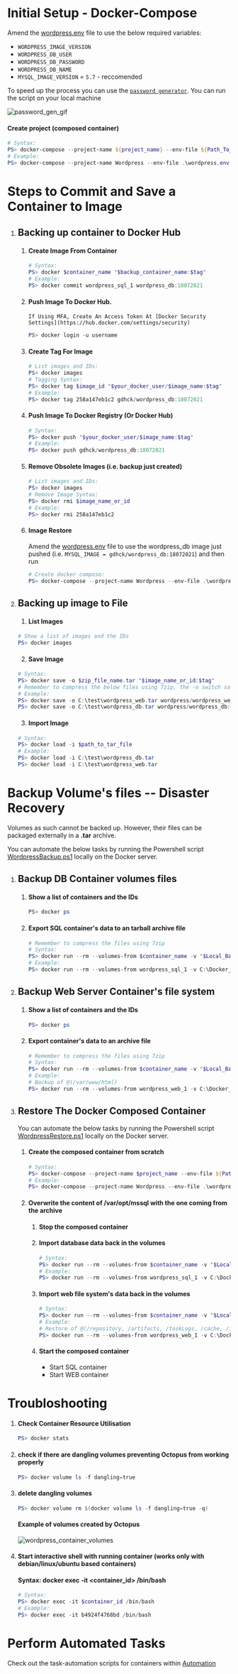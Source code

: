 # Initial Setup - Docker-Compose
  Amend the [wordpress.env](./wordpress.env) file to use the below required variables:
  * `WORDPRESS_IMAGE_VERSION` 
  * `WORDPRESS_DB_USER`
  * `WORDPRESS_DB_PASSWORD`
  * `WORDPRESS_DB_NAME`
  * `MYSQL_IMAGE_VERSION` = `5.7` - reccomended

  To speed up the process you can use the [`password generator`](../Automation/PasswordGen.ps1).
  You can run the script on your local machine

  ![password_gen_gif](../res/gif/WordPressPasswordGen.gif "Password Generator")

  #### Create project (composed container)
  ```powershell
  # Syntax: 
  PS> docker-compose --project-name ${project_name} --env-file ${Path_To_Env_File.env} up -d
  # Example:
  PS> docker-compose --project-name Wordpress --env-file .\wordpress.env up -d
  ```
# Steps to Commit and Save a Container to Image
 1. ## Backing up container to Docker Hub
    1. #### Create Image From Container
        ```powershell
        # Syntax: 
        PS> docker $container_name "$backup_container_name:$tag"
        # Example:
        PS> docker commit wordpress_sql_1 wordpress_db:18072021
        ```

    2. #### Push Image To Docker Hub. 
        `If Using MFA, Create An Access Token At [Docker Security Settings](https://hub.docker.com/settings/security)`
        ```powershell
        PS> docker login -u username
        ```

    3. #### Create Tag For Image
        ```powershell
        # List images and IDs:
        PS> docker images
        # Tagging Syntax: 
        PS> docker tag $image_id "$your_docker_user/$image_name:$tag"
        # Example:
        PS> docker tag 258a147eb1c2 gdhck/wordpress_db:18072021
        ```

    4. #### Push Image To Docker Registry (Or Docker Hub)
        ```powershell
        # Syntax: 
        PS> docker push "$your_docker_user/$image_name:$tag"
        # Example:
        PS> docker push gdhck/wordpress_db:18072021
        ```
    5. #### Remove Obsolete Images (i.e. backup just created)
        ```powershell
        # List images and IDs:
        PS> docker images
        # Remove Image Syntax: 
        PS> docker rmi $image_name_or_id
        # Example:
        PS> docker rmi 258a147eb1c2
        ```
    6. #### Image Restore
        Amend the [wordpress.env](./wordpress.env) file to use the wordpress_db image just pushed (i.e. `MYSQL_IMAGE = gdhck/wordpress_db:18072021`) and then run
        ```powershell
        # Create docker compose:
        PS> docker-compose --project-name Wordpress --env-file .\wordpress.env up -d
        ```
2. ## Backing up image to File
    1. #### List Images
    ```powershell
    # Show a list of images and the IDs
    PS> docker images
    ```
    2. #### Save Image
    ```powershell
    # Syntax: 
    PS> docker save -o $zip_file_name.tar "$image_name_or_id:$tag"
    # Remember to compress the below files using 7zip, the -o switch saved the output to a file
    # Example:
    PS> docker save -o C:\test\wordpress_web.tar wordpress/wordpress_web:latest
    PS> docker save -o C:\test\wordpress_db.tar wordpress/wordpress_db:latest
    ```
    3. #### Import Image
    ```powershell
    # Syntax: 
    PS> docker load -i $path_to_tar_file
    # Example:
    PS> docker load -i C:\test\wordpress_db.tar
    PS> docker load -i C:\test\wordpress_web.tar
    ```

# Backup Volume's files -- Disaster Recovery
Volumes as such cannot be backed up. However, their files can be packaged externally in a **.tar** archive.

You can automate the below tasks by running the Powershell script [WordpressBackup.ps1](../Automation/Wordpress%20Container%20Automation/WordpressBackup.ps1 "WordpressBackup.ps1") locally on the Docker server.
1. ## Backup DB Container volumes files
    1. #### Show a list of containers and the IDs
        ```powershell
        PS> docker ps
        ```
    2. #### Export SQL container's data to an tarball archive file
        ```powershell
        # Remember to compress the files using 7zip
        # Syntax:
        PS> docker run --rm --volumes-from $container_name -v "$Local_Backup_Folder:$container_mounted_folder" ubuntu bash -c "cd $folder_to_backup && tar cvf /$container_mounted_folder/$archive_name.tar ."
        # Example:
        PS> docker run --rm --volumes-from wordpress_sql_1 -v C:\Docker_Volumes_backups:/backup ubuntu bash -c "cd /var/lib/mysql && tar cvf /backup/wordpress_dbs.tar ."
        ```
2. ## Backup Web Server Container's file system
    1. #### Show a list of containers and the IDs
        ```powershell
        PS> docker ps
        ```
    2. #### Export container's data to an archive file
        ```powershell
        # Remember to compress the files using 7zip
        # Syntax:
        PS> docker run --rm --volumes-from $container_name -v "$Local_Backup_Folder:$container_mounted_folder" ubuntu bash -c "cd $folder_to_backup && tar cvf /$container_mounted_folder/$archive_name.tar ."
        # Example:
        # Backup of @(/var/www/html)
        PS> docker run --rm --volumes-from wordpress_web_1 -v C:\Docker_Volumes_backups:/backup ubuntu bash -c "cd /var/www/html && tar cvf /backup/wordpress_web.tar ."
        ```

3. ## Restore The Docker Composed Container
    You can automate the below tasks by running the Powershell script [WordpressRestore.ps1](../Automation/Wordpress%20Container%20Automation/WordpressRestore.ps1 "WordpressRestore.ps1") locally on the Docker server.
    1. #### Create the composed container from scratch
        ```powershell
        # Syntax: 
        PS> docker-compose --project-name $project_name --env-file ${Path_To_Env_File.env} up -d
        # Example:
        PS> docker-compose --project-name Wordpress --env-file .\wordpress.env up -d
        ```
    2. #### Overwrite the content of /var/opt/mssql with the one coming from the archive
        1. #### Stop the composed container
        2. #### Import database data back in the volumes
            ```powershell
            # Syntax: 
            PS> docker run --rm --volumes-from $container_name -v "$Local_Backup_Folder:$container_mounted_folder" ubuntu bash -c "rm -rf /$folder_to_clear/* && cd $folder_to_clear && tar xvf /$container_mounted_folder/$archive_name.tar ."
            # Example:
            PS> docker run --rm --volumes-from wordpress_sql_1 -v C:\Docker_Volumes_backups:/backup ubuntu bash -c "rm -rf /var/lib/mysql* && cd /var/lib/mysql && tar xvf /backup/wordpress_dbs.tar ."
            ```
        3. #### Import web file system's data back in the volumes
            ```powershell
            # Syntax: 
            PS> docker run --rm --volumes-from $container_name -v "$Local_Backup_Folder:$container_mounted_folder" ubuntu bash -c "rm -rf /$folder_to_clear/* && cd $folder_to_clear && tar xvf /$container_mounted_folder/$archive_name.tar ."
            # Example:
            # Restore of @(/repository, /artifacts, /taskLogs, /cache, /import, /Octopus)
            PS> docker run --rm --volumes-from wordpress_web_1 -v C:\Docker_Volumes_backups:/backup ubuntu bash -c "rm -rf /var/www/html* && cd /var/www/html && tar xvf /backup/wordpress_web.tar ."
            ```
        3. #### Start the composed container
             * Start SQL container
             * Start WEB container

# Troubloshooting
1. #### Check Container Resource Utilisation
    ```powershell
    PS> docker stats
    ```
2. #### check if there are dangling volumes preventing Octopus from working properly
    ```powershell
    PS> docker volume ls -f dangling=true
    ```
3. #### delete dangling volumes
    ```powershell
    PS> docker volume rm $(docker volume ls -f dangling=true -q)
    ```
    #### Example of volumes created by Octopus
    ![wordpress_container_volumes](../res/img/wordpress_container_volumes.jpg "Wordpress Container Volumes")

4. #### Start interactive shell with running container (works only with debian/linux/ubuntu based containers)
    #### Syntax: docker exec -it <container_id> /bin/bash
    ```powershell
    # Syntax:
    PS> docker exec -it $container_id /bin/bash
    # Example:
    PS> docker exec -it b4924f4768bd /bin/bash
    ```
# Perform Automated Tasks
Check out the task-automation scripts for containers within [Automation](../Automation)
